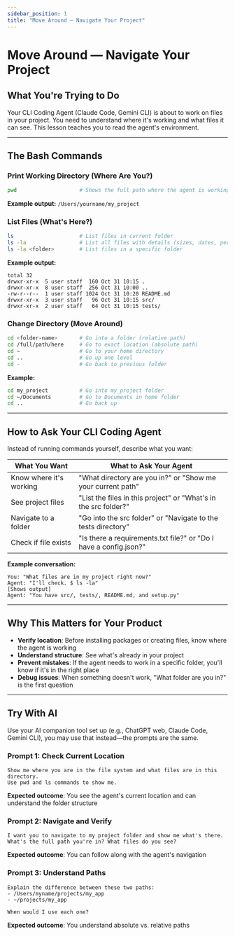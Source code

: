 ```yaml
---
sidebar_position: 1
title: "Move Around — Navigate Your Project"
---
```


# Move Around — Navigate Your Project

## What You're Trying to Do

Your CLI Coding Agent (Claude Code, Gemini CLI) is about to work on files in your project. You need to understand where it's working and what files it can see. This lesson teaches you to read the agent's environment.

---

## The Bash Commands

### Print Working Directory (Where Are You?)
```bash
pwd                    # Shows the full path where the agent is working
```

**Example output:** `/Users/yourname/my_project`

### List Files (What's Here?)
```bash
ls                     # List files in current folder
ls -la                 # List all files with details (sizes, dates, permissions)
ls -la <folder>        # List files in a specific folder
```

**Example output:**
```
total 32
drwxr-xr-x  5 user staff  160 Oct 31 10:15 .
drwxr-xr-x  8 user staff  256 Oct 31 10:00 ..
-rw-r--r--  1 user staff 1024 Oct 31 10:20 README.md
drwxr-xr-x  3 user staff   96 Oct 31 10:15 src/
drwxr-xr-x  2 user staff   64 Oct 31 10:15 tests/
```

### Change Directory (Move Around)
```bash
cd <folder-name>       # Go into a folder (relative path)
cd /full/path/here     # Go to exact location (absolute path)
cd ~                   # Go to your home directory
cd ..                  # Go up one level
cd -                   # Go back to previous folder
```

**Example:**
```bash
cd my_project          # Go into my_project folder
cd ~/Documents         # Go to Documents in home folder
cd ..                  # Go back up
```

---

## How to Ask Your CLI Coding Agent

Instead of running commands yourself, describe what you want:

| What You Want | What to Ask Your Agent |
|---|---|
| Know where it's working | "What directory are you in?" or "Show me your current path" |
| See project files | "List the files in this project" or "What's in the src folder?" |
| Navigate to a folder | "Go into the src folder" or "Navigate to the tests directory" |
| Check if file exists | "Is there a requirements.txt file?" or "Do I have a config.json?" |

**Example conversation:**
```
You: "What files are in my project right now?"
Agent: "I'll check. $ ls -la"
[Shows output]
Agent: "You have src/, tests/, README.md, and setup.py"
```

---

## Why This Matters for Your Product

- **Verify location**: Before installing packages or creating files, know where the agent is working
- **Understand structure**: See what's already in your project
- **Prevent mistakes**: If the agent needs to work in a specific folder, you'll know if it's in the right place
- **Debug issues**: When something doesn't work, "What folder are you in?" is the first question

---

## Try With AI

Use your AI companion tool set up (e.g., ChatGPT web, Claude Code, Gemini CLI), you may use that instead—the prompts are the same.

### Prompt 1: Check Current Location
```
Show me where you are in the file system and what files are in this directory.
Use pwd and ls commands to show me.
```

**Expected outcome**: You see the agent's current location and can understand the folder structure

### Prompt 2: Navigate and Verify
```
I want you to navigate to my project folder and show me what's there.
What's the full path you're in? What files do you see?
```

**Expected outcome**: You can follow along with the agent's navigation

### Prompt 3: Understand Paths
```
Explain the difference between these two paths:
- /Users/myname/projects/my_app
- ~/projects/my_app

When would I use each one?
```

**Expected outcome**: You understand absolute vs. relative paths
